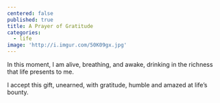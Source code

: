 ```yaml
---
centered: false
published: true
title: A Prayer of Gratitude
categories:
  - life
image: 'http://i.imgur.com/50K09gx.jpg'
---
```

In this moment,
I am alive,
breathing, 
and awake,
drinking in the richness
that life presents to me.

I accept this gift,
unearned,
with gratitude,
humble and amazed
at life’s bounty.
